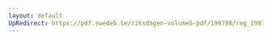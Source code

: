 ```yaml
---
layout: default
UpRedirect: https://pdf.swedeb.se/riksdagen-volumeG-pdf/199798/reg_199798/reg_199798_0220.pdf
---
```

